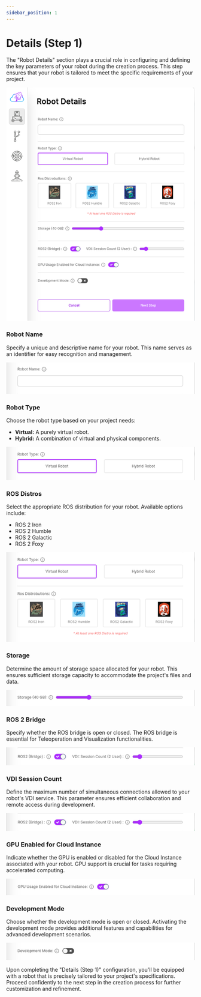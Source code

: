 ```yaml
---
sidebar_position: 1
---
```


# Details (Step 1)
The "Robot Details" section plays a crucial role in configuring and defining the key parameters of your robot during the creation process. This step ensures that your robot is tailored to meet the specific requirements of your project.

![Details form is the form that contains all the basic settings of your robot to be created.](https://raw.githubusercontent.com/robolaunch/trademark/main/repository-media/docs/user-guide/environments/robot/create-robot/img/details.png)

### Robot Name
Specify a unique and descriptive name for your robot. This name serves as an identifier for easy recognition and management.

![Robot Name](https://raw.githubusercontent.com/robolaunch/trademark/main/repository-media/docs/user-guide/environments/robot/create-robot/img/name.png)

### Robot Type
Choose the robot type based on your project needs:

- **Virtual:** A purely virtual robot.
- **Hybrid:** A combination of virtual and physical components.

![Robot Type](https://raw.githubusercontent.com/robolaunch/trademark/main/repository-media/docs/user-guide/environments/robot/create-robot/img/types.png)

### ROS Distros
Select the appropriate ROS distribution for your robot. Available options include:

- ROS 2 Iron
- ROS 2 Humble
- ROS 2 Galactic
- ROS 2 Foxy

![ROS Distros](https://raw.githubusercontent.com/robolaunch/trademark/main/repository-media/docs/user-guide/environments/robot/create-robot/img/ros-distros.png)

### Storage
Determine the amount of storage space allocated for your robot. This ensures sufficient storage capacity to accommodate the project's files and data.

![Storage](https://raw.githubusercontent.com/robolaunch/trademark/main/repository-media/docs/user-guide/environments/robot/create-robot/img/storage.png)

### ROS 2 Bridge
Specify whether the ROS bridge is open or closed. The ROS bridge is essential for Teleoperation and Visualization functionalities.

![Bridge](https://raw.githubusercontent.com/robolaunch/trademark/main/repository-media/docs/user-guide/environments/robot/create-robot/img/bridge.png)

### VDI Session Count
Define the maximum number of simultaneous connections allowed to your robot's VDI service. This parameter ensures efficient collaboration and remote access during development.

![VDI Session Count](https://raw.githubusercontent.com/robolaunch/trademark/main/repository-media/docs/user-guide/environments/robot/create-robot/img/vdi-session-count.png)

### GPU Enabled for Cloud Instance
Indicate whether the GPU is enabled or disabled for the Cloud Instance associated with your robot. GPU support is crucial for tasks requiring accelerated computing.

![VDI Session Count](https://raw.githubusercontent.com/robolaunch/trademark/main/repository-media/docs/user-guide/environments/robot/create-robot/img/gpu-enabled.png)

### Development Mode
Choose whether the development mode is open or closed. Activating the development mode provides additional features and capabilities for advanced development scenarios.

![VDI Session Count](https://raw.githubusercontent.com/robolaunch/trademark/main/repository-media/docs/user-guide/environments/robot/create-robot/img/development-mode.png)

Upon completing the "Details (Step 1)" configuration, you'll be equipped with a robot that is precisely tailored to your project's specifications. Proceed confidently to the next step in the creation process for further customization and refinement.
